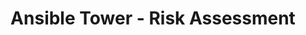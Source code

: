 ---
permalink: /product-documents/ansible-tower/nist-800-53/ra/
layout: control_response
title: Ansible Tower - Risk Assessment
category: Product Documents
lead: |
  Control responses for NIST 800-53 rev4.
subnav:
  data: components.ansible-tower.policies.RA-Risk_Assessment.component
  href: ['#%', control_key]
  text: control_key
product_info:
  name: Ansible Tower
  opencontrol_component: ansible-tower
  control_family: RA-Risk_Assessment
---